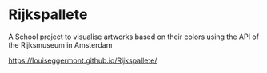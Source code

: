 # Rijkspallete

A School project to visualise artworks based on their colors using the API of the Rijksmuseum in Amsterdam

https://louiseggermont.github.io/Rijkspallete/
